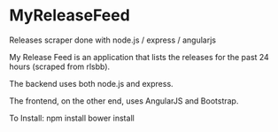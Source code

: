 # MyReleaseFeed
Releases scraper done with node.js / express / angularjs


My Release Feed is an application that lists the releases for the past 24 hours (scraped from rlsbb).

The backend uses both node.js and express.

The frontend, on the other end, uses AngularJS and Bootstrap.

To Install: npm install bower install
